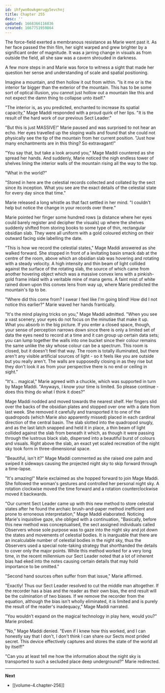 ```yaml
---
id: ihfywo0owkgmrugy5evchnj
title: Chapter 255
desc: ''
updated: 1668366116836
created: 1667751959864
---
```


The force-field exerted a membranous resistance as Marie went past it. As her face passed the thin film, her sight warped and grew brighter by a significant order of magnitude. It was a jarring change in visuals as from outside the field, all she saw was a cavern shrouded in darkness.

A few more steps in and Marie was force to witness a sight that made her question her sense and understanding of scale and spatial positioning.

Imagine a mountain, and then hollow it out from within. "Is it me or is the interior far bigger than the exterior of the mountain. This has to be some sort of optical illusion, you cannot just hollow out a mountain like this and not expect the damn thing to collapse unto itself."

"The interior is, as you predicted, enchanted to increase its spatial capacity," Mage Maddi responded with a proud quirk of her lips. "It is the result of the hard work of our previous Sect Leader."

"But this is just MASSIVE!" Marie paused and was surprised to not hear an echo. Her eyes travelled up the sloping walls and found that she could not physically see the tip of the mountain from her current position. "Just how many enchantments are in this thing? So extravagant!"

"You say that, but take a look around you," Mage Maddi countered as she spread her hands. And suddenly, Marie noticed the nigh endless tower of shelves lining the interior walls of the mountain rising all the way to the top.

"What in the world?"

"Stored in here are the celestial records collected and collated by the sect since its inception. What you see are the exact details of the celestial state for every day since that time."

Marie released a long whistle as that fact settled in her mind. "I couldn't help but notice the change in your records over there."

Marie pointed her finger some hundred rows (a distance where her eyes could barely register and decipher the visuals) up where the shelves suddenly shifted from storing books to some type of thin, rectangular obsidian slab. They were all uniform with a gold coloured etching on their outward facing side labelling the date.

"This is how we record the celestial states," Mage Maddi answered as she walked forward. She stopped in front of a levitating basin smack dab at the centre of the room, above which an obsidian slab was hovering and rotating with a steady velocity. A high intensity and thin beam of light collided against the surface of the rotating slab, the source of which came from another hovering object which was a massive convex lens with a pinkish-gold frame inlaid with a veritable mine of mana gems. A faint mist of white rained down upon this convex lens from way up, where Marie predicted the mountain's tip to be.

"Where did this come from? I swear I feel like I'm going blind! How did I not notice this earlier?" Marie waved her hands frantically.

"It's the mind playing tricks on you," Mage Maddi admitted. "When you see a vast scenery, your eyes do not focus on the minutiae that make it up. What you absorb in the big picture. If you enter a closed space, though, your sense of perception narrows down since there is only a limited set of data the eyes need to record at a time and it can group up certain data sets; you can lump together the walls into one bucket since their colour remains the same unlike the sky whose colour can be a spectrum. This room is closed, but it doesn't feel that way. The room is totally illuminated, but there aren't any visible artificial sources of light - so it feels like you are outside but you really aren't. The walls are supposedly closing in as they rise but they don't look it as from your perspective there is no end or ceiling in sight."

"It's... magical," Marie agreed with a chuckle, which was supported in turn by Mage Maddi. "Anyways, I know your time is limited. So please continue - does this thing do what I think it does?"

Mage Maddi nodded and moved towards the nearest shelf. Her fingers slid over the backs of the obsidian plates and stopped over one with a date from last week. She removed it carefully and transported it to one of the quadropods (which Marie also apparently missed) placed in each cardinal direction of the central basin. The slab slotted into the quadropod snugly, and as the last latch snapped and held it in place, a thin beam of light collided against the slab from beneath it which, as though it were passing through the lustrous black slab, dispersed into a beautiful burst of colours and visuals. Right above the slab, an exact yet scaled recreation of the night sky took form in three-dimensional space.

"Beautiful, isn't it?" Mage Maddi commented as she raised one palm and swiped it sideways causing the projected night sky to skip forward through a time-lapse.

"It's amazing!" Marie exclaimed as she hopped forward to join Mage Maddi. She followed the woman's gestures and controlled her personal night sky. A rotation clockwise moved the time forward and a rotation counterclockwise moved it backwards.

"Our current Sect Leader came up with this new method to store celestial states after he found the archaic brush-and-paper method inefficient and prone to erroneous interpretation," Mage Maddi elaborated. Noticing Marie's inquisitive gaze, she obliged with a continuation, "Basically, before this new method was conceptualised, the sect assigned individuals called Observers whose sole purpose was to gaze into the night sky and jot down the states and movements of celestial bodies. It is inarguable that there are an incalculable number of celestial bodies in the night sky, thus the Observers used a special note-taking strategy that shorthanded the details to cover only the major points. While this method worked for a very long time, in the recent millennium our Sect Leader noted that a lot of inherent bias had eked into the notes causing certain details that may hold importance to be omitted."

"Second hand sources often suffer from that issue," Marie affirmed.

"Exactly! Thus our Sect Leader resolved to cut the middle man altogether. If the recorder has a bias and the reader as their own bias, the end result will be the culmination of two biases. If we remove the recorder from the equation, although the bias isn't wholly eliminated, it is limited and is purely the result of the reader's inadequacy," Mage Maddi narrated.

"You wouldn't expand on the magical technology in play here, would you?" Marie probed.

"No," Mage Maddi denied. "Even if I knew how this worked, and I can honestly say that I don't, I don't think I can share our Sects most prided secret. This device effectively captures and stores the state of the world all by itself!"

"Can you at least tell me how the information about the night sky is transported to such a secluded place deep underground?" Marie redirected.

____

**Next**
* [[volume-4.chapter-256]]